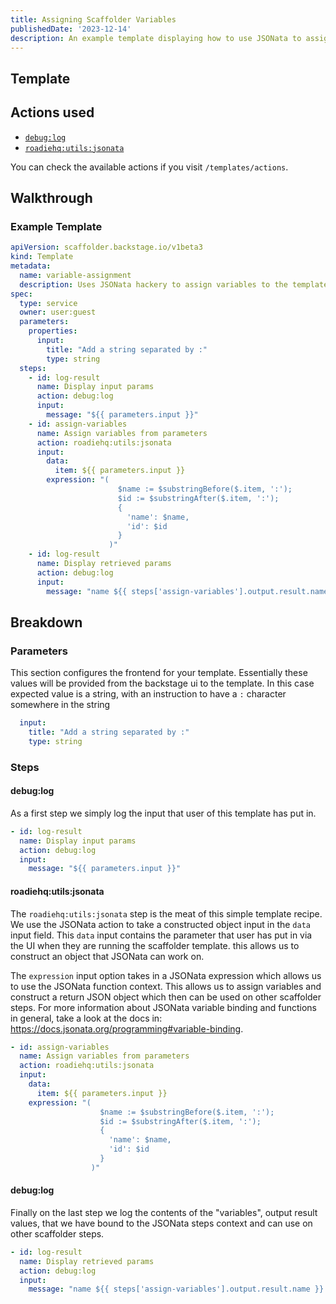 ```yaml
---
title: Assigning Scaffolder Variables
publishedDate: '2023-12-14'
description: An example template displaying how to use JSONata to assign variables into Scaffolder context  
---
```


## Template

## Actions used

- [`debug:log`](https://github.com/backstage/backstage/blob/54b9f073d13d878fce652c9ec8b8cdfc5fd85c6a/plugins/scaffolder-backend/src/scaffolder/actions/builtin/debug/log.ts)
- [`roadiehq:utils:jsonata`](https://github.com/RoadieHQ/roadie-backstage-plugins/blob/main/plugins/scaffolder-actions/scaffolder-backend-module-utils/src/actions/jsonata/jsonata.ts)

You can check the available actions if you visit `/templates/actions`.

## Walkthrough

### Example Template

```yaml
apiVersion: scaffolder.backstage.io/v1beta3
kind: Template
metadata:
  name: variable-assignment
  description: Uses JSONata hackery to assign variables to the template execution context
spec:
  type: service
  owner: user:guest
  parameters:
    properties:
      input:
        title: "Add a string separated by :"
        type: string
  steps:
    - id: log-result
      name: Display input params
      action: debug:log
      input:
        message: "${{ parameters.input }}"
    - id: assign-variables
      name: Assign variables from parameters
      action: roadiehq:utils:jsonata
      input:
        data:
          item: ${{ parameters.input }}
        expression: "(
                        $name := $substringBefore($.item, ':');
                        $id := $substringAfter($.item, ':');
                        {
                          'name': $name,
                          'id': $id
                        }
                      )"
    - id: log-result
      name: Display retrieved params
      action: debug:log
      input:
        message: "name ${{ steps['assign-variables'].output.result.name }} id ${{ steps['assign-variables'].output.result.id }}"

```

## Breakdown

### Parameters

This section configures the frontend for your template. Essentially these values will be provided from the backstage ui to the template. In this case expected value is a string, with an instruction to have a `:` character somewhere in the string

```yaml
  input:
    title: "Add a string separated by :"
    type: string
```

### Steps

#### debug:log

As a first step we simply log the input that user of this template has put in.

```yaml
- id: log-result
  name: Display input params
  action: debug:log
  input:
    message: "${{ parameters.input }}"
```

#### roadiehq:utils:jsonata

The `roadiehq:utils:jsonata` step is the meat of this simple template recipe. We use the JSONata action to take a constructed object input in the `data` input field. This `data` input contains the parameter that user has put in via the UI when they are running the scaffolder template. this allows us to construct an object that JSONata can work on.  

The `expression` input option takes in a JSONata expression which allows us to use the JSONata function context. This allows us to assign variables and construct a return JSON object which then can be used on other scaffolder steps. For more information about JSONata variable binding and functions in general, take a look at the docs in: https://docs.jsonata.org/programming#variable-binding.

```yaml
- id: assign-variables
  name: Assign variables from parameters
  action: roadiehq:utils:jsonata
  input:
    data:
      item: ${{ parameters.input }}
    expression: "(
                    $name := $substringBefore($.item, ':');
                    $id := $substringAfter($.item, ':');
                    {
                      'name': $name,
                      'id': $id
                    }
                  )"
```

#### debug:log

Finally on the last step we log the contents of the "variables", output result values, that we have bound to the JSONata steps context and can use on other scaffolder steps.

```yaml
- id: log-result
  name: Display retrieved params
  action: debug:log
  input:
    message: "name ${{ steps['assign-variables'].output.result.name }} id ${{ steps['assign-variables'].output.result.id }}"
```
